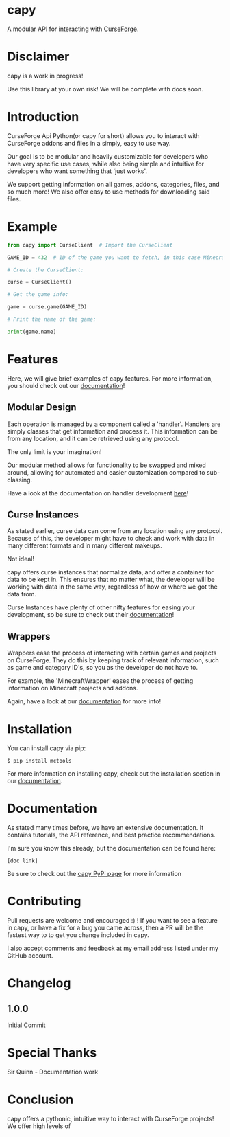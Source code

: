# capy
A modular API for interacting with [CurseForge](https://curseforge.com).

# Disclaimer

capy is a work in progress!

Use this library at your own risk!
We will be complete with docs soon.

# Introduction

CurseForge Api Python(or capy for short) allows you to interact with CurseForge
addons and files in a simply, easy to use way.

Our goal is to be modular and heavily customizable for developers who
have very specific use cases, while also being simple and intuitive
for developers who want something that 'just works'.

We support getting information on all games,
addons, categories, files, and so much more!
We also offer easy to use methods for downloading 
said files.

# Example

```python
from capy import CurseClient  # Import the CurseClient

GAME_ID = 432  # ID of the game you want to fetch, in this case Minecraft

# Create the CurseClient:

curse = CurseClient()

# Get the game info:

game = curse.game(GAME_ID)

# Print the name of the game:

print(game.name)
```

# Features

Here, we will give brief examples of capy features.
For more information, you should check out our [documentation]()!

## Modular Design

Each operation is managed by a component called a 'handler'.
Handlers are simply classes that get information and process it.
This information can be from any location,
and it can be retrieved using any protocol.

The only limit is your imagination!

Our modular method allows for functionality to be swapped and
mixed around, allowing for automated and easier customization
compared to sub-classing.

Have a look at the documentation on handler development [here]()!

## Curse Instances

As stated earlier, curse data can come from any location
using any protocol.
Because of this, the developer might have to check and work
with data in many different formats and in many different makeups.

Not ideal!

capy offers curse instances that normalize data,
and offer a container for data to be kept in.
This ensures that no matter what,
the developer will be working with data in the same way,
regardless of how or where we got the data from.

Curse Instances have plenty of other nifty features for 
easing your development, so be sure to check out their [documentation]()!

## Wrappers

Wrappers ease the process of interacting with certain games and projects on CurseForge.
They do this by keeping track of relevant information, such as game and category ID's,
so you as the developer do not have to.

For example, the 'MinecraftWrapper' eases the process of getting 
information on Minecraft projects and addons.

Again, have a look at our [documentation]() for more info!

# Installation

You can install capy via pip:

    $ pip install mctools

For more information on installing capy,
check out the installation section in our [documentation](). 

# Documentation

As stated many times before, we have an extensive documentation. It contains tutorials, the API reference,
and best practice recommendations.

I'm sure you know this already, but the documentation can be found here:

    [doc link]

Be sure to check out the [capy PyPi page]() for more information

# Contributing

Pull requests are welcome and encouraged :) ! If you want to see a feature in capy,
or have a fix for a bug you came across, then a PR will be the fastest way to 
to get you change included in capy.

I also accept comments and feedback at my email address listed under my GitHub account.

# Changelog

## 1.0.0

Initial Commit

# Special Thanks

Sir Quinn - Documentation work

# Conclusion

capy offers a pythonic, intuitive way to interact with CurseForge projects!
We offer high levels of
